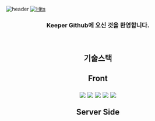 ![header](https://capsule-render.vercel.app/api?type=wave&color=auto&height=300&section=header&text=Welcome%20Keeper%20Profile&fontSize=40)
[![Hits](https://hits.seeyoufarm.com/api/count/incr/badge.svg?url=https%3A%2F%2Fgithub.com%2Ffrontkeeper%2Fhit-counter&count_bg=%2379C83D&title_bg=%23555555&icon=&icon_color=%23E7E7E7&title=hits&edge_flat=false)](https://hits.seeyoufarm.com)
<div align=center>
<h3>Keeper Github에 오신 것을 환영합니다.</h3>
<br>
<h2>기술스택<h2>
  <p>Front</p>
  <img src="https://img.shields.io/badge/React-9cf?style=for-the-badge&logo=React&logoColor=black">
  <img src="https://img.shields.io/badge/JavaScript-yellow?style=for-the-badge&logo=JavaScript&logoColor=black">
  <img src="https://img.shields.io/badge/Jquery-blue?style=for-the-badge&logo=jQuery&logoColor=black">
  <img src="https://img.shields.io/badge/HTML5-orange?style=for-the-badge&logo=HTML5&logoColor=black">
  <img src="https://img.shields.io/badge/CSS3-informational?style=for-the-badge&logo=CSS3&logoColor=black">
  <br>
  <p>Server Side</p>
</div>